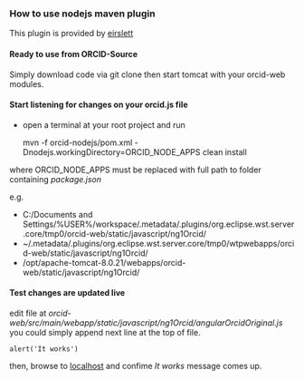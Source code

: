 ### How to use nodejs maven plugin

This plugin is provided by [eirslett](https://github.com/eirslett/frontend-maven-plugin)

#### Ready to use from ORCID-Source

Simply download code via git clone then start tomcat with your orcid-web modules.

#### Start listening for changes on your orcid.js file

* open a terminal at your root project and run

    mvn -f orcid-nodejs/pom.xml -Dnodejs.workingDirectory=ORCID_NODE_APPS clean install

where ORCID_NODE_APPS must be replaced with full path to folder containing _package.json_

e.g.

* C:/Documents and Settings/%USER%/workspace/.metadata/.plugins/org.eclipse.wst.server.core/tmp0/orcid-web/static/javascript/ng1Orcid/
* ~/.metadata/.plugins/org.eclipse.wst.server.core/tmp0/wtpwebapps/orcid-web/static/javascript/ng1Orcid/
* /opt/apache-tomcat-8.0.21/webapps/orcid-web/static/javascript/ng1Orcid/

#### Test changes are updated live

edit file at _orcid-web/src/main/webapp/static/javascript/ng1Orcid/angularOrcidOriginal.js_
you could simply append next line at the top of file.

    alert('It works')
    
then, browse to [localhost](https://localhost:8443/orcid-web/) and confime _It works_ message comes up.

